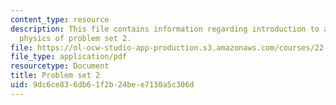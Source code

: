 ```yaml
---
content_type: resource
description: This file contains information regarding introduction to applied nuclear
  physics of problem set 2.
file: https://ol-ocw-studio-app-production.s3.amazonaws.com/courses/22-02-introduction-to-applied-nuclear-physics-spring-2012/9dc6ce836db61f2b24bee7130a5c306d_MIT22_02S12_pset2.pdf
file_type: application/pdf
resourcetype: Document
title: Problem set 2
uid: 9dc6ce83-6db6-1f2b-24be-e7130a5c306d
---
```

